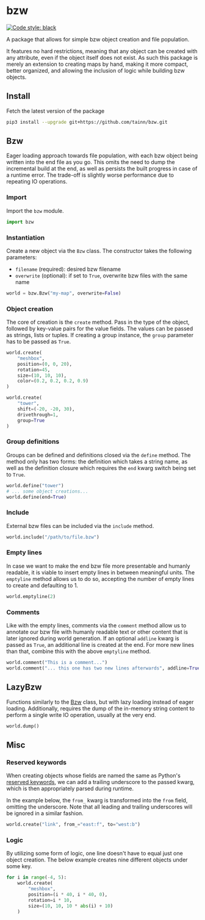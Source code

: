 # bzw

[![Code style: black](https://img.shields.io/badge/code%20style-black-000000.svg)](https://github.com/psf/black)

A package that allows for simple bzw object creation and file population.

It features no hard restrictions, meaning that any object can be created with any attribute, even if the object itself
does not exist. As such this package is merely an extension to creating maps by hand, making it more compact, better
organized, and allowing the inclusion of logic while building bzw objects.

## Install

Fetch the latest version of the package

```sh
pip3 install --upgrade git+https://github.com/tainn/bzw.git
```

## Bzw

Eager loading approach towards file population, with each bzw object being written into the end file as you go. This
omits the need to dump the incremental build at the end, as well as persists the built progress in case of a runtime
error. The trade-off is slightly worse performance due to repeating IO operations.

### Import

Import the `bzw` module.

```py
import bzw
```

### Instantiation

Create a new object via the `Bzw` class. The constructor takes the following parameters:

- `filename` (required): desired bzw filename
- `overwrite` (optional): if set to `True`, overwrite bzw files with the same name

```py
world = bzw.Bzw("my-map", overwrite=False)
```

### Object creation

The core of creation is the `create` method. Pass in the type of the object, followed by key-value pairs for the value
fields. The values can be passed as strings, lists or tuples. If creating a group instance, the `group` parameter has to
be passed as `True`.

```py
world.create(
    "meshbox",
    position=(0, 0, 20),
    rotation=45,
    size=(10, 10, 10),
    color=(0.2, 0.2, 0.2, 0.9)
)

world.create(
    "tower",
    shift=(-20, -20, 30),
    drivethrough=1,
    group=True
)
```

### Group definitions

Groups can be defined and definitions closed via the `define` method. The method only has two forms: the definition
which takes a string name, as well as the definition closure which requires the `end` kwarg switch being set to `True`.

```py
world.define("tower")
# ... some object creations...
world.define(end=True)
```

### Include

External bzw files can be included via the `include` method.

```py
world.include("/path/to/file.bzw")
```

### Empty lines

In case we want to make the end bzw file more presentable and humanly readable, it is viable to insert empty lines in
between meaningful units. The `emptyline` method allows us to do so, accepting the number of empty lines to create and
defaulting to 1.

```py
world.emptyline(2)
```

### Comments

Like with the empty lines, comments via the `comment` method allow us to annotate our bzw file with humanly readable
text or other content that is later ignored during world generation. If an optional `addline` kwarg is passed as `True`,
an additional line is created at the end. For more new lines than that, combine this with the above `emptyline` method.

```py
world.comment("This is a comment...")
world.comment("... this one has two new lines afterwards", addline=True)
```

## LazyBzw

Functions similarly to the [Bzw](#Bzw) class, but with lazy loading instead of eager loading. Additionally, requires the
dump of the in-memory string content to perform a single write IO operation, usually at the very end.

```py
world.dump()
```

## Misc

### Reserved keywords

When creating objects whose fields are named the same as
Python's [reserved keywords](https://docs.python.org/3/reference/lexical_analysis.html#keywords), we can add a trailing
underscore to the passed kwarg, which is then appropriately parsed during runtime.

In the example below, the `from_` kwarg is transformed into the `from` field, omitting the underscore. Note that all
leading and trailing underscores will be ignored in a similar fashion.

```py
world.create("link", from_="east:f", to="west:b")
```

### Logic

By utilizing some form of logic, one line doesn't have to equal just one object creation. The below example creates nine
different objects under some key.

```py
for i in range(-4, 5):
    world.create(
        "meshbox",
        position=(i * 40, i * 40, 0),
        rotation=i * 10,
        size=(10, 10, 10 * abs(i) + 10)
    )
```
